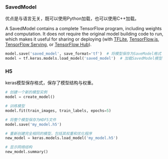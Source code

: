 ### SavedModel

优点是与语言无关，既可以使用Python加载，也可以使用C++加载。

A SavedModel contains a complete TensorFlow program, including weights and computation. It does not require the original model building code to run, which makes it useful for sharing or deploying (with [TFLite](https://tensorflow.org/lite), [TensorFlow.js](https://js.tensorflow.org/), [TensorFlow Serving](https://www.tensorflow.org/tfx/serving/tutorials/Serving_REST_simple), or [TensorFlow Hub](https://tensorflow.org/hub)).

```python
model.save('saved_model', save_format='tf')  # 将模型保存为SaveModel格式
model = tf.keras.models.load_model('saved_model')  # 加载SavedModel模型
```



### H5

keras模型保存格式，保存了模型结构与权重。

```python
# 创建一个新的模型实例
model = create_model()

# 训练模型
model.fit(train_images, train_labels, epochs=5)

# 将整个模型保存为HDF5文件
model.save('my_model.h5')

# 重新创建完全相同的模型，包括其权重和优化程序
new_model = keras.models.load_model('my_model.h5')

# 显示网络结构
new_model.summary()
```

